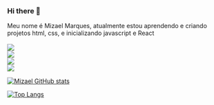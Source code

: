 ### Hi there 👋

Meu nome é Mizael Marques, atualmente estou aprendendo e criando projetos html, css, e inicializando javascript e React
<br>
<br>
  <img src="https://img.shields.io/badge/HTML5-E34F26?style=for-the-badge&logo=html5&logoColor=white">
<br>
  <img src="https://img.shields.io/badge/CSS3-1572B6?style=for-the-badge&logo=css3&logoColor=white">
<br>
  <img src="https://img.shields.io/badge/JavaScript-F7DF1E?style=for-the-badge&logo=javascript&logoColor=black">
<br>
  <img src="https://img.shields.io/badge/React-20232A?style=for-the-badge&logo=react&logoColor=61DAFB">
  


[![Mizael GitHub stats](https://github-readme-stats.vercel.app/api?username=Mizael86)](https://github.com/anuraghazra/github-readme-stats)

[![Top Langs](https://github-readme-stats.vercel.app/api/top-langs/?username=Mizael86&hide_progress=true)](https://github.com/anuraghazra/github-readme-stats)
